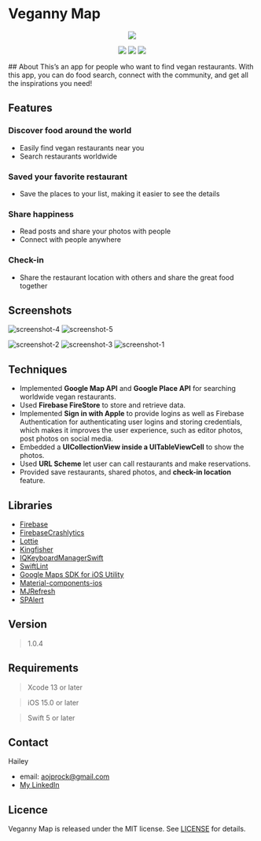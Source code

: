 # Veganny Map

<p align="center">
    <img src="https://user-images.githubusercontent.com/94528020/207561201-727eb150-dbd0-436b-82e8-9bbada3fb8de.png">
</p>

<p align="center">
    <img src="https://img.shields.io/badge/platform-iOS-green">
    <img src="https://img.shields.io/badge/release-v1.0.4-orange">
    <img src="https://img.shields.io/badge/license-MIT-green">
</p>
## About
This’s an app for people who want to find vegan restaurants. With this app, you can do food search, connect with the community, and get all the inspirations you need!

## Features

### Discover food around the world
* Easily find vegan restaurants near you
* Search restaurants worldwide 


### Saved your favorite restaurant
* Save the places to your list, making it easier to see the details

### Share happiness
* Read posts and share your photos with people
* Connect with people anywhere

### Check-in
* Share the restaurant location with others and share the great food together

## Screenshots

![screenshot-4](https://user-images.githubusercontent.com/94528020/207555479-95ed4933-768f-4130-a805-07d790027fdf.jpg) ![screenshot-5](https://user-images.githubusercontent.com/94528020/207555698-1a4f29f5-89ac-4db5-a132-d297d08afff8.jpg) 

![screenshot-2](https://user-images.githubusercontent.com/94528020/207566510-dbf034d9-037e-4690-a17b-9eab9f0ac50e.jpg) ![screenshot-3](https://user-images.githubusercontent.com/94528020/207566528-ad9df0eb-22e2-469a-b696-573e5344b039.jpg) ![screenshot-1](https://user-images.githubusercontent.com/94528020/207568498-55fa6b0a-473a-4113-9197-6ce14d0c5e64.jpg)



## Techniques

- Implemented **Google Map API** and **Google Place API** for searching worldwide vegan restaurants.
- Used **Firebase FireStore** to store and retrieve data.
- Implemented **Sign in with Apple** to provide logins as well as Firebase Authentication for authenticating user logins and storing credentials, which makes it improves the user experience, such as editor photos, post photos on social media.
- Embedded a **UICollectionView inside a UITableViewCell** to show the photos.
- Used **URL Scheme** let user can call restaurants and make reservations.
- Provided save restaurants, shared photos, and **check-in location** feature.

## Libraries

- [Firebase](https://github.com/firebase/firebase-ios-sdk)
- [FirebaseCrashlytics](https://github.com/firebase/firebase-ios-sdk)
- [Lottie](https://github.com/airbnb/lottie-ios)
- [Kingfisher](https://github.com/onevcat/Kingfisher)
- [IQKeyboardManagerSwift](https://github.com/hackiftekhar/IQKeyboardManager)
- [SwiftLint](https://github.com/realm/SwiftLint)
- [Google Maps SDK for iOS Utility](https://github.com/googlemaps/google-maps-ios-utils)
- [Material-components-ios](https://github.com/material-components/material-components-ios)
- [MJRefresh](https://github.com/CoderMJLee/MJRefresh)
- [SPAlert](https://github.com/ivanvorobei/SPAlert)

## Version
>1.0.4

## Requirements
>Xcode 13 or later

>iOS 15.0 or later

>Swift 5 or later

## Contact
Hailey

- email: aojprock@gmail.com
- [My LinkedIn](https://www.linkedin.com/in/hueisyuan-kuo-517a1a191/)

## Licence
Veganny Map is released under the MIT license. See [LICENSE](https://github.com/Haileysayhi/Veganny-map/blob/main/LICENSE) for details.
